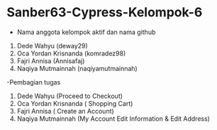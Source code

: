 # Sanber63-Cypress-Kelompok-6
- Nama anggota kelompok aktif dan nama github 
1. Dede Wahyu (deway29)
2. Oca Yordan Krisnanda (komradez98)
3. Fajri Annisa (Annisafaj)
4. Naqiya Mutmainnah (naqiyamutmainnah)

-Pembagian tugas
1. Dede Wahyu (Proceed to Checkout)
2. Oca Yordan Krisnanda ( Shopping Cart)
3. Fajri Annisa ( Create an Account)
4. Naqiya Mutmainnah (My Account Edit Information & Edit Address)
